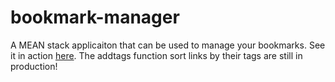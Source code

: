 # bookmark-manager

A MEAN stack applicaiton that can be used to manage your bookmarks. 
See it in action [here](https://serene-shore-8276.herokuapp.com). 
The addtags function sort links by their tags are still in production!
